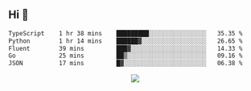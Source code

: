 ## Hi 👋

<!--START_SECTION:waka-->

```txt
TypeScript    1 hr 38 mins    █████████░░░░░░░░░░░░░░░░   35.35 %
Python        1 hr 14 mins    ██████▓░░░░░░░░░░░░░░░░░░   26.65 %
Fluent        39 mins         ███▓░░░░░░░░░░░░░░░░░░░░░   14.33 %
Go            25 mins         ██▒░░░░░░░░░░░░░░░░░░░░░░   09.16 %
JSON          17 mins         █▓░░░░░░░░░░░░░░░░░░░░░░░   06.38 %
```

<!--END_SECTION:waka-->

<p align="center">
  <a href="https://wakatime.com/@d93f0e24-e3ad-4f8d-9b8b-385bab9124f6">
    <img src="https://wakatime.com/badge/user/d93f0e24-e3ad-4f8d-9b8b-385bab9124f6.svg" />
  </a>
</p>
